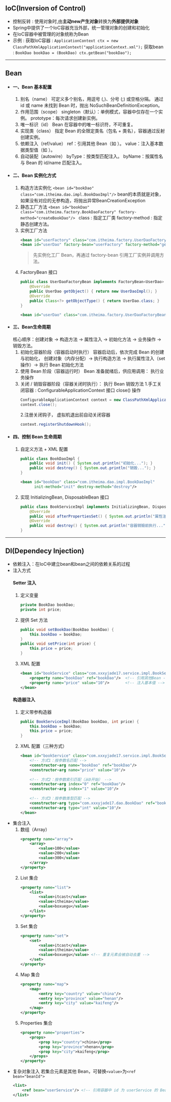 ## IoC(Inversion of Control)
- 控制反转 : 使用对象时,由**主动new产生对象**转换为**外部提供对象**
- Spring中提供了一个IoC容器充当外部，统一管理对象的创建和初始化
- 在IoC容器中被管理的对象统称为Bean
- 示例 :
  获取IoC容器 : ``` ApplicationContext ctx = new ClassPathXmlApplicationContext("applicationContext.xml"); ```
  获取bean : ``` BookDao bookDao = (BookDao) ctx.getBean("bookDao"); ```
***
## Bean
- #### 一、Bean 基本配置
  1. 别名（name）
    可定义多个别名，用逗号 (,)、分号 (;) 或空格分隔。
    通过 id 或 name 未找到 Bean 时，抛出 NoSuchBeanDefinitionException。
  2. 作用范围（scope）
    singleton（默认）：单例模式，容器中仅存在一个实例。
    prototype：每次请求创建新实例。
  3. 唯一标识（id）
    Bean 在容器中的唯一标识符，不可重复。
  4. 实现类（class）
    指定 Bean 的全限定类名（包名 + 类名），容器通过反射创建实例。
  5. 依赖注入（ref/value）
    ref：引用其他 Bean（如 <property name="userDao" ref="userDao"/>）。
    value：注入基本数据类型值（如 <property name="price" value="10"/>）。
  6. 自动装配（autowire）
    byType：按类型匹配注入。
    byName：按属性名与 Bean 的 id/name 匹配注入。
- #### 二、Bean 实例化方式
  1. 构造方法实例化 ``` <bean id="bookDao" class="com.itheima.dao.impl.BookDaoImpl"/> ```
  bean的本质就是对象，如果没有对应的无参构造，将抛出异常BeanCreationException
  2. 静态工厂方法 ```<bean id="bookDao" class="com.itheima.factory.BookDaoFactory" factory-method="createBookDao"/> ```
  class : 指定工厂类
  factory-method : 指定静态创建方法。
  3. 实例工厂方法
      ```xml 
      <bean id="userFactory" class="com.itheima.factory.UserDaoFactory"/>
      <bean id="userDao" factory-bean="userFactory" factory-method="getUserDao"/> 
      ```  
      <blockquote> 先实例化工厂 Bean，再通过 factory-bean 引用工厂实例并调用方法。 </blockquote>
  4. FactoryBean 接口
      ```java
      public class UserDaoFactoryBean implements FactoryBean<UserDao> {
          @Override
          public UserDao getObject() { return new UserDaoImpl(); }
          @Override
          public Class<?> getObjectType() { return UserDao.class; }
      }
      ```
     ```xml
     <bean id="userDao" class="com.itheima.factory.UserDaoFactoryBean"/>
     ```
- #### 三、Bean生命周期  
  核心顺序：创建对象 → 构造方法 → 属性注入 → 初始化方法 → 业务操作 → 销毁方法。
  1. 初始化容器阶段（容器启动时执行）
    容器启动后，依次完成 Bean 的创建与初始化，
    创建对象（内存分配）-> 执行构造方法 -> 执行属性注入（set 操作）-> 执行 Bean 初始化方法
  2. 使用 Bean 阶段（容器运行时）
    Bean 准备就绪后，供应用调用： 执行业务操作
  3. 关闭 / 销毁容器阶段（容器关闭时执行）： 执行 Bean 销毁方法
    1.手工关闭容器 : ConfigurableApplicationContext 接口 close() 操作
       ```java       
       ConfigurableApplicationContext context = new ClassPathXmlApplicationContext("beans.xml");
       context.close(); 
       ```
     2.注册关闭钩子， 虚拟机退出前自动关闭容器
     ```java
     context.registerShutdownHook();
     ```
- #### 四、控制 Bean 生命周期
  1. 自定义方法 + XML 配置
     ```java
     public class BookDaoImpl {
         public void init() { System.out.println("初始化..."); }
         public void destroy() { System.out.println("销毁..."); }
     }
     ```
     ```xml
     <bean id="bookDao" class="com.itheima.dao.impl.BookDaoImpl" 
           init-method="init" destroy-method="destroy"/>
     ```

  2. 实现 InitializingBean, DisposableBean 接口
     ```java
     public class BookServiceImpl implements InitializingBean, DisposableBean {
         @Override
         public void afterPropertiesSet() { System.out.println("属性注入后初始化..."); }
         @Override
         public void destroy() { System.out.println("容器销毁前执行..."); }
     }
     ```
***
## DI(Dependecy Injection)
- 依赖注入：在IoC中建立bean和bean之间的依赖关系的过程
- 注入方式
  #### Setter 注入
    1. 定义变量
        ```java
        private BookDao bookDao;
        private int price;
        ```
    2. 提供 Set 方法
        ```java
        public void setBookDao(BookDao bookDao) {
            this.bookDao = bookDao;
        }
        public void setPrice(int price) {
            this.price = price;
        }
        ```
    3. XML 配置
        ```xml
        <bean id="bookService" class="com.xxxyjade17.service.impl.BookServiceImpl">
            <property name="bookDao" ref="bookDao"/>  <!-- 引用其他Bean -->
            <property name="price" value="10"/>       <!-- 注入基本值 -->
        </bean>
        ```
  #### 构造器注入
    1. 定义带参构造器
        ```java
        public BookServiceImpl(BookDao bookDao, int price) {
            this.bookDao = bookDao;
            this.price = price;
        }
        ```
    2. XML 配置（三种方式）
        ```xml
        <bean id="bookService" class="com.xxxyjade17.service.impl.BookServiceImpl">
            <!-- 方式1：按参数名匹配 -->
            <constructor-arg name="bookDao" ref="bookDao"/>
            <constructor-arg name="price" value="10"/>
    
            <!-- 方式2：按参数索引匹配（从0开始） -->
            <constructor-arg index="0" ref="bookDao"/>
            <constructor-arg index="1" value="10"/>
    
            <!-- 方式3：按参数类型匹配 -->
            <constructor-arg type="com.xxxyjade17.dao.BookDao" ref="bookDao"/>
            <constructor-arg type="int" value="10"/>
        </bean>
        ```
- 集合注入
  1. 数组（Array）
      ```xml
      <property name="array">
          <array>
              <value>100</value>
              <value>200</value>
              <value>300</value>
          </array>
      </property>
      ```
  2. List 集合
      ```xml
      <property name="list">
          <list>
              <value>itcast</value>
              <value>itheima</value>
              <value>boxuegu</value>
          </list>
      </property>
      ```
  3. Set 集合
      ```xml
      <property name="set">
          <set>
              <value>itcast</value>
              <value>itheima</value>
              <value>boxuegu</value> <!-- 重复元素会被自动去重 -->
          </set>
      </property>
      ```
  4. Map 集合
      ```xml
      <property name="map">
          <map>
              <entry key="country" value="china"/>
              <entry key="province" value="henan"/>
              <entry key="city" value="kaifeng"/>
          </map>
      </property>
      ```
  5. Properties 集合
      ```xml
      <property name="properties">
          <props>
              <prop key="country">china</prop>
              <prop key="province">henan</prop>
              <prop key="city">kaifeng</prop>
          </props>
      </property>
      ```
- 复杂对象注入
  若集合元素是其他 Bean，可替换``` <value> ```为``` <ref bean="beanId"> ```
    ```xml
    <list>
        <ref bean="userService"/> <!-- 引用容器中 id 为 userService 的 Bean -->
    </list>
    ```
